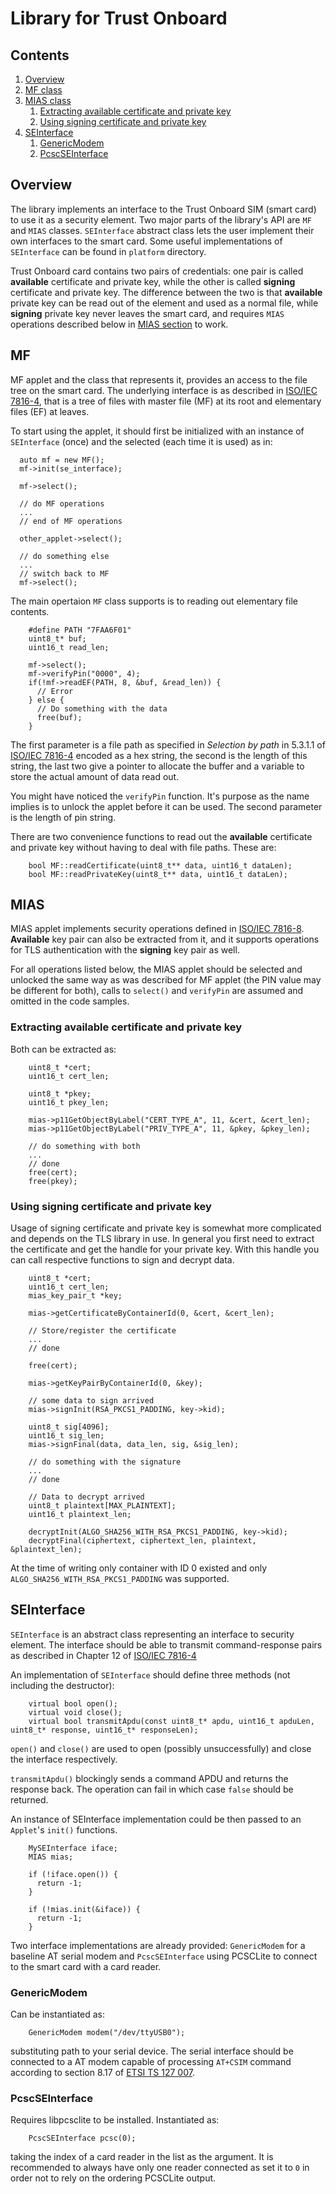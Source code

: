 # Library for Trust Onboard 

## Contents
1. [Overview](#overview)
1. [MF class](#mf)
1. [MIAS class](#mias)
    1. [Extracting available certificate and private key](#extracting-available-certificate-and-private-key)
    1. [Using signing certificate and private key](#using-signing-certificate-and-private-key)
1. [SEInterface](#seinterface)
    1. [GenericModem](#genericmodem)
    1. [PcscSEInterface](#pcscseinterface)

## Overview

The library implements an interface to the Trust Onboard SIM (smart card) to use it as a security element. Two major parts of the library's API are `MF` and `MIAS` classes. `SEInterface` abstract class lets the user implement their own interfaces to the smart card. Some useful implementations of `SEInterface` can be found in `platform` directory.

Trust Onboard card contains two pairs of credentials: one pair is called **available** certificate and private key, while the other is called **signing** certificate and private key. The difference between the two is that **available** private key can be read out of the element and used as a normal file, while **signing** private key never leaves the smart card, and requires `MIAS` operations described below in [MIAS section](#MIAS) to work.

## MF
MF applet and the class that represents it, provides an access to the file tree on the smart card. The underlying interface is as described in [ISO/IEC 7816-4](https://www.iso.org/standard/54550.html), that is a tree of files with master file (MF) at its root and elementary files (EF) at leaves.

To start using the applet, it should first be initialized with an instance of `SEInterface` (once) and the selected (each time it is used) as in:

```
  auto mf = new MF();
  mf->init(se_interface);

  mf->select();

  // do MF operations
  ...
  // end of MF operations

  other_applet->select();

  // do something else
  ...
  // switch back to MF
  mf->select();
```

The main opertaion `MF` class supports is to reading out elementary file contents.

```
    #define PATH "7FAA6F01"
    uint8_t* buf;
    uint16_t read_len;

    mf->select();
    mf->verifyPin("0000", 4);
    if(!mf->readEF(PATH, 8, &buf, &read_len)) {
      // Error
    } else {
      // Do something with the data
      free(buf);
    }
```

The first parameter is a file path as specified in *Selection by path* in 5.3.1.1 of [ISO/IEC 7816-4](https://www.iso.org/standard/54550.html) encoded as a hex string, the second is the length of this string, the last two give a pointer to allocate the buffer and a variable to store the actual amount of data read out.

You might have noticed the `verifyPin` function. It's purpose as the name implies is to unlock the applet before it can be used. The second parameter is the length of pin string.

There are two convenience functions to read out the **available** certificate and private key without having to deal with file paths. These are:

```
    bool MF::readCertificate(uint8_t** data, uint16_t dataLen);
    bool MF::readPrivateKey(uint8_t** data, uint16_t dataLen);
```

## MIAS
MIAS applet implements security operations defined in [ISO/IEC 7816-8](https://www.iso.org/standard/66092.html). **Available** key pair can also be extracted from it, and it supports operations for TLS authentication with the **signing** key pair as well.

For all operations listed below, the MIAS applet should be selected and unlocked the same way as was described for MF applet (the PIN value may be different for both), calls to `select()` and `verifyPin` are assumed and omitted in the code samples.

### Extracting available certificate and private key
Both can be extracted as:

```
    uint8_t *cert;
    uint16_t cert_len;

    uint8_t *pkey;
    uint16_t pkey_len;

    mias->p11GetObjectByLabel("CERT_TYPE_A", 11, &cert, &cert_len);
    mias->p11GetObjectByLabel("PRIV_TYPE_A", 11, &pkey, &pkey_len);

    // do something with both
    ...
    // done
    free(cert);
    free(pkey);
```

### Using signing certificate and private key
Usage of signing certificate and private key is somewhat more complicated and depends on the TLS library in use. In general you first need to extract the certificate and get the handle for your private key. With this handle you can call respective functions to sign and decrypt data.

```
    uint8_t *cert;
    uint16_t cert_len;
    mias_key_pair_t *key;

    mias->getCertificateByContainerId(0, &cert, &cert_len);

    // Store/register the certificate
    ...
    // done

    free(cert);

    mias->getKeyPairByContainerId(0, &key);

    // some data to sign arrived
    mias->signInit(RSA_PKCS1_PADDING, key->kid);

    uint8_t sig[4096];
    uint16_t sig_len;
    mias->signFinal(data, data_len, sig, &sig_len);

    // do something with the signature
    ...
    // done

    // Data to decrypt arrived
    uint8_t plaintext[MAX_PLAINTEXT];
    uint16_t plaintext_len;

    decryptInit(ALGO_SHA256_WITH_RSA_PKCS1_PADDING, key->kid);
    decryptFinal(ciphertext, ciphertext_len, plaintext, &plaintext_len);
``` 

At the time of writing only container with ID 0 existed and only `ALGO_SHA256_WITH_RSA_PKCS1_PADDING` was supported.

## SEInterface
`SEInterface` is an abstract class representing an interface to security element. The interface should be able to transmit command-response pairs as described in Chapter 12 of [ISO/IEC 7816-4](https://www.iso.org/standard/38770.html)

An implementation of `SEInterface` should define three methods (not including the destructor):

```
    virtual bool open();
    virtual void close();
    virtual bool transmitApdu(const uint8_t* apdu, uint16_t apduLen, uint8_t* response, uint16_t* responseLen);
```

`open()` and `close()` are used to open (possibly unsuccessfully) and close the interface respectively.

`transmitApdu()` blockingly sends a command APDU and returns the response back. The operation can fail in which case `false` should be returned.

An instance of SEInterface implementation could be then passed to an `Applet`'s `init()` functions.

```
    MySEInterface iface;
    MIAS mias;

    if (!iface.open()) {
      return -1;
    }

    if (!mias.init(&iface)) {
      return -1;
    }
```

Two interface implementations are already provided: `GenericModem` for a baseline AT serial modem and `PcscSEInterface` using PCSCLite to connect to the smart card with a card reader.

### GenericModem

Can be instantiated as:

```
    GenericModem modem("/dev/ttyUSB0");
```

substituting path to your serial device. The serial interface should be connected to a AT modem capable of processing `AT+CSIM` command according to section 8.17 of [ETSI TS 127 007](https://www.etsi.org/deliver/etsi_ts/127000_127099/127007/13.04.00_60/ts_127007v130400p.pdf).

### PcscSEInterface

Requires libpcsclite to be installed. Instantiated as:

```
    PcscSEInterface pcsc(0);
```

taking the index of a card reader in the list as the argument. It is recommended to always have only one reader connected as set it to `0` in order not to rely on the ordering PCSCLite output.
